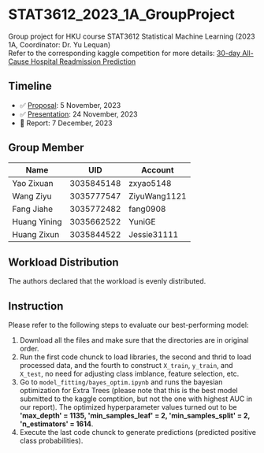 # STAT3612_2023_1A_GroupProject
Group project for HKU course STAT3612 Statistical Machine Learning (2023 1A, Coordinator: Dr. Yu Lequan)  
Refer to the corresponding kaggle competition for more details: [30-day All-Cause Hospital Readmission Prediction](https://www.kaggle.com/competitions/30-day-all-cause-hospital-readmission-prediction)

## Timeline
- ✅ [Proposal](https://github.com/zxyao5148/STAT3612_2023_1A_GroupProject/blob/main/proposal.pdf): 5 November, 2023  
- ✅ [Presentation](https://github.com/zxyao5148/STAT3612_2023_1A_GroupProject/blob/main/presentation.pdf): 24 November, 2023
- 🔴 Report: 7 December, 2023  

## Group Member

| Name | UID | Account |
| ------------- | ------------- | ----------------- |
| Yao Zixuan  | 3035845148  | zxyao5148 |
| Wang Ziyu  | 3035777547 | ZiyuWang1121 |
| Fang Jiahe | 3035772482 | fang0908 |
| Huang Yining | 3035662522 | YuniGE  |
| Huang Zixun | 3035844522 | Jessie31111 |

## Workload Distribution
The authors declared that the workload is evenly distributed.

## Instruction
Please refer to the following steps to evaluate our best-performing model:  
1. Download all the files and make sure that the directories are in original order.
2. Run the first code chunck to load libraries, the second and thrid to load processed data, and the fourth to construct `X_train`, `y_train`, and `X_test`, no need for adjusting class imblance, feature selection, etc.
3. Go to `model_fitting/bayes_optim.ipynb` and runs the bayesian optimization for Extra Trees (please note that this is the best model submitted to the kaggle comptition, but not the one with highest AUC in our report). The optimized hyperparameter values turned out to be __'max_depth' = 1135, 'min_samples_leaf' = 2, 'min_samples_split' = 2, 'n_estimators' = 1614__.
4. Execute the last code chunck to generate predictions (predicted positive class probabilities).


